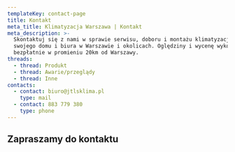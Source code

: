 ```yaml
---
templateKey: contact-page
title: Kontakt
meta_title: Klimatyzacja Warszawa | Kontakt
meta_description: >-
  Skontaktuj się z nami w sprawie serwisu, doboru i montażu klimatyzacji do
  swojego domu i biura w Warszawie i okolicach. Oględziny i wycenę wykonamy
  bezpłatnie w promieniu 20km od Warszawy.
threads:
  - thread: Produkt
  - thread: Awarie/przeglądy
  - thread: Inne
contacts:
  - contact: biuro@jtlsklima.pl
    type: mail
  - contact: 883 779 380
    type: phone
---
```


## Zapraszamy do kontaktu
